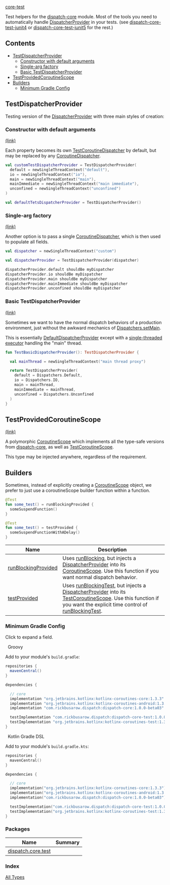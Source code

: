 [core-test](./index.md)

Test helpers for the [dispatch-core](https://rbusarow.github.io/Dispatch/core//index.html) module.  Most of the tools you need to automatically handle [DispatcherProvider](https://rbusarow.github.io/Dispatch/core//dispatch.core/-dispatcher-provider/index.html) in your tests.  (see [dispatch-core-test-junit4](https://rbusarow.github.io/Dispatch/core-test-junit4//index.html) or [dispatch-core-test-junit5](https://rbusarow.github.io/Dispatch/core-test-junit5//index.html) for the rest.)

## Contents

* [TestDispatcherProvider](#testdispatcherprovider)
  * [Constructor with default arguments](#constructor-with-default-arguments)
  * [Single-arg factory](#single-arg-factory)
  * [Basic TestDispatcherProvider](#basic-testdispatcherprovider)
* [TestProvidedCoroutineScope](#testprovidedcoroutinescope)
* [Builders](#builders)
  * [Minimum Gradle Config](#minimum-gradle-config)

## TestDispatcherProvider

Testing version of the [DispatcherProvider](https://rbusarow.github.io/Dispatch/core//dispatch.core/-dispatcher-provider/index.html) with three main styles of creation:

### Constructor with default arguments

[(link)](https://rbusarow.github.io/Dispatch/core-test//dispatch.core.test/-test-dispatcher-provider/index.html)

Each property becomes its own [TestCoroutineDispatcher](https://kotlin.github.io/kotlinx.coroutines/kotlinx-coroutines-test/kotlinx.coroutines.test/-test-coroutine-dispatcher/index.html) by default, but may be replaced by any [CoroutineDispatcher](https://kotlin.github.io/kotlinx.coroutines/kotlinx-coroutines-core/kotlinx.coroutines/-coroutine-dispatcher/index.html).

``` kotlin
val customTestDispatcherProvider = TestDispatcherProvider(
  default = newSingleThreadContext("default"),
  io = newSingleThreadContext("io"),
  main = newSingleThreadContext("main"),
  mainImmediate = newSingleThreadContext("main immediate"),
  unconfined = newSingleThreadContext("unconfined")
)

val defaultTetsDispatcherProvider = TestDispatcherProvider()
```

### Single-arg factory

[(link)](https://rbusarow.github.io/Dispatch/core-test//dispatch.core.test/-test-dispatcher-provider/index.html)

Another option is to pass a single [CoroutineDispatcher](https://kotlin.github.io/kotlinx.coroutines/kotlinx-coroutines-core/kotlinx.coroutines/-coroutine-dispatcher/index.html), which is then used to populate all fields.

``` kotlin
val dispatcher = newSingleThreadContext("custom")

val dispatcherProvider = TestDispatcherProvider(dispatcher)

dispatcherProvider.default shouldBe myDispatcher
dispatcherProvider.io shouldBe myDispatcher
dispatcherProvider.main shouldBe myDispatcher
dispatcherProvider.mainImmediate shouldBe myDispatcher
dispatcherProvider.unconfined shouldBe myDispatcher
```

### Basic TestDispatcherProvider

[(link)](https://rbusarow.github.io/Dispatch/core-test//dispatch.core.test/-test-dispatcher-provider/index.html)

Sometimes we want to have the normal dispatch behaviors of a production environment,
just without the awkward mechanics of [Dispatchers.setMain](https://kotlin.github.io/kotlinx.coroutines/kotlinx-coroutines-test/kotlinx.coroutines.test/kotlinx.coroutines.-dispatchers/set-main.html).

This is essentially [DefaultDispatcherProvider](https://rbusarow.github.io/Dispatch/core//dispatch.core/-default-dispatcher-provider/index.html) except with a [single-threaded executor](https://kotlin.github.io/kotlinx.coroutines/kotlinx-coroutines-core/kotlinx.coroutines/new-single-thread-context.html) handling the "main" thread.

``` kotlin
fun TestBasicDispatcherProvider(): TestDispatcherProvider {

  val mainThread = newSingleThreadContext("main thread proxy")

  return TestDispatcherProvider(
    default = Dispatchers.Default,
    io = Dispatchers.IO,
    main = mainThread,
    mainImmediate = mainThread,
    unconfined = Dispatchers.Unconfined
  )
}
```

## TestProvidedCoroutineScope

[(link)](https://rbusarow.github.io/Dispatch/core-test//dispatch.core.test/-test-provided-coroutine-scope/index.html)

A polymorphic [CoroutineScope](https://kotlin.github.io/kotlinx.coroutines/kotlinx-coroutines-core/kotlinx.coroutines/coroutine-scope.html) which implements all the type-safe versions from [dispatch-core](https://rbusarow.github.io/Dispatch/core//index.html), as well as [TestCoroutineScope](https://kotlin.github.io/kotlinx.coroutines/kotlinx-coroutines-test/kotlinx.coroutines.test/-test-coroutine-scope/index.html).

This type may be injected anywhere, regardless of the requirement.

## Builders

Sometimes, instead of explicitly creating a [CoroutineScope](https://kotlin.github.io/kotlinx.coroutines/kotlinx-coroutines-core/kotlinx.coroutines/coroutine-scope.html) object, we prefer to just use a coroutineScope builder function within a function.

``` kotlin
@Test
fun some_test() = runBlockingProvided {
  someSuspendFunction()
}

@Test
fun some_test() = testProvided {
  someSuspendFunctionWithADelay()
}
```

| **Name**               | **Description**
| -------------------    | ---------------
| [runBlockingProvided](https://rbusarow.github.io/Dispatch/core-test//dispatch.core.test/run-blocking-provided.html)  | Uses [runBlocking](https://kotlin.github.io/kotlinx.coroutines/kotlinx-coroutines-core/kotlinx.coroutines/run-blocking.html), but injects a [DispatcherProvider](https://rbusarow.github.io/Dispatch/core//dispatch.core/-dispatcher-provider/index.html) into its [CoroutineScope](https://kotlin.github.io/kotlinx.coroutines/kotlinx-coroutines-core/kotlinx.coroutines/coroutine-scope.html).  Use this function if you want normal dispatch behavior.
| [testProvided](https://rbusarow.github.io/Dispatch/core-test//dispatch.core.test/test-provided.html)         | Uses [runBlockingTest](https://kotlin.github.io/kotlinx.coroutines/kotlinx-coroutines-test/kotlinx.coroutines.test/run-blocking-test.html), but injects a [DispatcherProvider](https://rbusarow.github.io/Dispatch/core//dispatch.core/-dispatcher-provider/index.html) into its [TestCoroutineScope](https://kotlin.github.io/kotlinx.coroutines/kotlinx-coroutines-test/kotlinx.coroutines.test/-test-coroutine-scope/index.html).  Use this function if you want the explicit time control of [runBlockingTest](https://kotlin.github.io/kotlinx.coroutines/kotlinx-coroutines-test/kotlinx.coroutines.test/run-blocking-test.html).

### Minimum Gradle Config

Click to expand a field.

&nbsp;  Groovy

Add to your module's `build.gradle`:

``` groovy
repositories {
  mavenCentral()
}

dependencies {

  // core
  implementation "org.jetbrains.kotlinx:kotlinx-coroutines-core:1.3.3"
  implementation "org.jetbrains.kotlinx:kotlinx-coroutines-android:1.3.3"
  implementation "com.rickbusarow.dispatch:dispatch-core:1.0.0-beta03"

  testImplementation "com.rickbusarow.dispatch:dispatch-core-test:1.0.0-beta03"
  testImplementation "org.jetbrains.kotlinx:kotlinx-coroutines-test:1.3.3"
}
```

&nbsp;  Kotlin Gradle DSL

Add to your module's `build.gradle.kts`:

``` kotlin
repositories {
  mavenCentral()
}

dependencies {

  // core
  implementation("org.jetbrains.kotlinx:kotlinx-coroutines-core:1.3.3")
  implementation("org.jetbrains.kotlinx:kotlinx-coroutines-android:1.3.3")
  implementation("com.rickbusarow.dispatch:dispatch-core:1.0.0-beta03")

  testImplementation("com.rickbusarow.dispatch:dispatch-core-test:1.0.0-beta03")
  testImplementation("org.jetbrains.kotlinx:kotlinx-coroutines-test:1.3.3")
}
```

### Packages

| Name | Summary |
|---|---|
| [dispatch.core.test](dispatch.core.test/index.md) |  |

### Index

[All Types](alltypes/index.md)